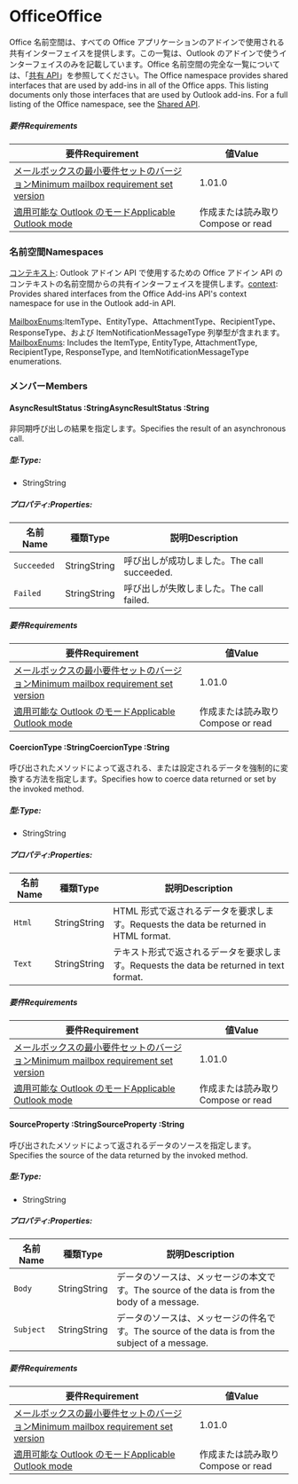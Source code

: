  

# <a name="office"></a><span data-ttu-id="01db7-101">Office</span><span class="sxs-lookup"><span data-stu-id="01db7-101">Office</span></span>

<span data-ttu-id="01db7-p101">Office 名前空間は、すべての Office アプリケーションのアドインで使用される共有インターフェイスを提供します。この一覧は、Outlook のアドインで使うインターフェイスのみを記載しています。Office 名前空間の完全な一覧については、「[共有 API](/javascript/api/office)」を参照してください。</span><span class="sxs-lookup"><span data-stu-id="01db7-p101">The Office namespace provides shared interfaces that are used by add-ins in all of the Office apps. This listing documents only those interfaces that are used by Outlook add-ins. For a full listing of the Office namespace, see the [Shared API](/javascript/api/office).</span></span>

##### <a name="requirements"></a><span data-ttu-id="01db7-104">要件</span><span class="sxs-lookup"><span data-stu-id="01db7-104">Requirements</span></span>

|<span data-ttu-id="01db7-105">要件</span><span class="sxs-lookup"><span data-stu-id="01db7-105">Requirement</span></span>| <span data-ttu-id="01db7-106">値</span><span class="sxs-lookup"><span data-stu-id="01db7-106">Value</span></span>|
|---|---|
|[<span data-ttu-id="01db7-107">メールボックスの最小要件セットのバージョン</span><span class="sxs-lookup"><span data-stu-id="01db7-107">Minimum mailbox requirement set version</span></span>](/javascript/office/requirement-sets/outlook-api-requirement-sets)| <span data-ttu-id="01db7-108">1.0</span><span class="sxs-lookup"><span data-stu-id="01db7-108">1.0</span></span>|
|[<span data-ttu-id="01db7-109">適用可能な Outlook のモード</span><span class="sxs-lookup"><span data-stu-id="01db7-109">Applicable Outlook mode</span></span>](https://docs.microsoft.com/outlook/add-ins/#extension-points)| <span data-ttu-id="01db7-110">作成または読み取り</span><span class="sxs-lookup"><span data-stu-id="01db7-110">Compose or read</span></span>|

### <a name="namespaces"></a><span data-ttu-id="01db7-111">名前空間</span><span class="sxs-lookup"><span data-stu-id="01db7-111">Namespaces</span></span>

<span data-ttu-id="01db7-112">[コンテキスト](Office.context.md): Outlook アドイン API で使用するための Office アドイン API のコンテキストの名前空間からの共有インターフェイスを提供します。</span><span class="sxs-lookup"><span data-stu-id="01db7-112">[context](Office.context.md): Provides shared interfaces from the Office Add-ins API's context namespace for use in the Outlook add-in API.</span></span>

<span data-ttu-id="01db7-113">[MailboxEnums](/javascript/api/outlook/office.mailboxenums.attachmenttype):ItemType、EntityType、AttachmentType、RecipientType、ResponseType、および ItemNotificationMessageType 列挙型が含まれます。</span><span class="sxs-lookup"><span data-stu-id="01db7-113">[MailboxEnums](/javascript/api/outlook/office.mailboxenums.attachmenttype): Includes the ItemType, EntityType, AttachmentType, RecipientType, ResponseType, and ItemNotificationMessageType enumerations.</span></span>

### <a name="members"></a><span data-ttu-id="01db7-114">メンバー</span><span class="sxs-lookup"><span data-stu-id="01db7-114">Members</span></span>

####  <a name="asyncresultstatus-string"></a><span data-ttu-id="01db7-115">AsyncResultStatus :String</span><span class="sxs-lookup"><span data-stu-id="01db7-115">AsyncResultStatus :String</span></span>

<span data-ttu-id="01db7-116">非同期呼び出しの結果を指定します。</span><span class="sxs-lookup"><span data-stu-id="01db7-116">Specifies the result of an asynchronous call.</span></span>

##### <a name="type"></a><span data-ttu-id="01db7-117">型:</span><span class="sxs-lookup"><span data-stu-id="01db7-117">Type:</span></span>

*   <span data-ttu-id="01db7-118">String</span><span class="sxs-lookup"><span data-stu-id="01db7-118">String</span></span>

##### <a name="properties"></a><span data-ttu-id="01db7-119">プロパティ:</span><span class="sxs-lookup"><span data-stu-id="01db7-119">Properties:</span></span>

|<span data-ttu-id="01db7-120">名前</span><span class="sxs-lookup"><span data-stu-id="01db7-120">Name</span></span>| <span data-ttu-id="01db7-121">種類</span><span class="sxs-lookup"><span data-stu-id="01db7-121">Type</span></span>| <span data-ttu-id="01db7-122">説明</span><span class="sxs-lookup"><span data-stu-id="01db7-122">Description</span></span>|
|---|---|---|
|`Succeeded`| <span data-ttu-id="01db7-123">String</span><span class="sxs-lookup"><span data-stu-id="01db7-123">String</span></span>|<span data-ttu-id="01db7-124">呼び出しが成功しました。</span><span class="sxs-lookup"><span data-stu-id="01db7-124">The call succeeded.</span></span>|
|`Failed`| <span data-ttu-id="01db7-125">String</span><span class="sxs-lookup"><span data-stu-id="01db7-125">String</span></span>|<span data-ttu-id="01db7-126">呼び出しが失敗しました。</span><span class="sxs-lookup"><span data-stu-id="01db7-126">The call failed.</span></span>|

##### <a name="requirements"></a><span data-ttu-id="01db7-127">要件</span><span class="sxs-lookup"><span data-stu-id="01db7-127">Requirements</span></span>

|<span data-ttu-id="01db7-128">要件</span><span class="sxs-lookup"><span data-stu-id="01db7-128">Requirement</span></span>| <span data-ttu-id="01db7-129">値</span><span class="sxs-lookup"><span data-stu-id="01db7-129">Value</span></span>|
|---|---|
|[<span data-ttu-id="01db7-130">メールボックスの最小要件セットのバージョン</span><span class="sxs-lookup"><span data-stu-id="01db7-130">Minimum mailbox requirement set version</span></span>](/javascript/office/requirement-sets/outlook-api-requirement-sets)| <span data-ttu-id="01db7-131">1.0</span><span class="sxs-lookup"><span data-stu-id="01db7-131">1.0</span></span>|
|[<span data-ttu-id="01db7-132">適用可能な Outlook のモード</span><span class="sxs-lookup"><span data-stu-id="01db7-132">Applicable Outlook mode</span></span>](https://docs.microsoft.com/outlook/add-ins/#extension-points)| <span data-ttu-id="01db7-133">作成または読み取り</span><span class="sxs-lookup"><span data-stu-id="01db7-133">Compose or read</span></span>|
####  <a name="coerciontype-string"></a><span data-ttu-id="01db7-134">CoercionType :String</span><span class="sxs-lookup"><span data-stu-id="01db7-134">CoercionType :String</span></span>

<span data-ttu-id="01db7-135">呼び出されたメソッドによって返される、または設定されるデータを強制的に変換する方法を指定します。</span><span class="sxs-lookup"><span data-stu-id="01db7-135">Specifies how to coerce data returned or set by the invoked method.</span></span>

##### <a name="type"></a><span data-ttu-id="01db7-136">型:</span><span class="sxs-lookup"><span data-stu-id="01db7-136">Type:</span></span>

*   <span data-ttu-id="01db7-137">String</span><span class="sxs-lookup"><span data-stu-id="01db7-137">String</span></span>

##### <a name="properties"></a><span data-ttu-id="01db7-138">プロパティ:</span><span class="sxs-lookup"><span data-stu-id="01db7-138">Properties:</span></span>

|<span data-ttu-id="01db7-139">名前</span><span class="sxs-lookup"><span data-stu-id="01db7-139">Name</span></span>| <span data-ttu-id="01db7-140">種類</span><span class="sxs-lookup"><span data-stu-id="01db7-140">Type</span></span>| <span data-ttu-id="01db7-141">説明</span><span class="sxs-lookup"><span data-stu-id="01db7-141">Description</span></span>|
|---|---|---|
|`Html`| <span data-ttu-id="01db7-142">String</span><span class="sxs-lookup"><span data-stu-id="01db7-142">String</span></span>|<span data-ttu-id="01db7-143">HTML 形式で返されるデータを要求します。</span><span class="sxs-lookup"><span data-stu-id="01db7-143">Requests the data be returned in HTML format.</span></span>|
|`Text`| <span data-ttu-id="01db7-144">String</span><span class="sxs-lookup"><span data-stu-id="01db7-144">String</span></span>|<span data-ttu-id="01db7-145">テキスト形式で返されるデータを要求します。</span><span class="sxs-lookup"><span data-stu-id="01db7-145">Requests the data be returned in text format.</span></span>|

##### <a name="requirements"></a><span data-ttu-id="01db7-146">要件</span><span class="sxs-lookup"><span data-stu-id="01db7-146">Requirements</span></span>

|<span data-ttu-id="01db7-147">要件</span><span class="sxs-lookup"><span data-stu-id="01db7-147">Requirement</span></span>| <span data-ttu-id="01db7-148">値</span><span class="sxs-lookup"><span data-stu-id="01db7-148">Value</span></span>|
|---|---|
|[<span data-ttu-id="01db7-149">メールボックスの最小要件セットのバージョン</span><span class="sxs-lookup"><span data-stu-id="01db7-149">Minimum mailbox requirement set version</span></span>](/javascript/office/requirement-sets/outlook-api-requirement-sets)| <span data-ttu-id="01db7-150">1.0</span><span class="sxs-lookup"><span data-stu-id="01db7-150">1.0</span></span>|
|[<span data-ttu-id="01db7-151">適用可能な Outlook のモード</span><span class="sxs-lookup"><span data-stu-id="01db7-151">Applicable Outlook mode</span></span>](https://docs.microsoft.com/outlook/add-ins/#extension-points)| <span data-ttu-id="01db7-152">作成または読み取り</span><span class="sxs-lookup"><span data-stu-id="01db7-152">Compose or read</span></span>|
####  <a name="sourceproperty-string"></a><span data-ttu-id="01db7-153">SourceProperty :String</span><span class="sxs-lookup"><span data-stu-id="01db7-153">SourceProperty :String</span></span>

<span data-ttu-id="01db7-154">呼び出されたメソッドによって返されるデータのソースを指定します。</span><span class="sxs-lookup"><span data-stu-id="01db7-154">Specifies the source of the data returned by the invoked method.</span></span>

##### <a name="type"></a><span data-ttu-id="01db7-155">型:</span><span class="sxs-lookup"><span data-stu-id="01db7-155">Type:</span></span>

*   <span data-ttu-id="01db7-156">String</span><span class="sxs-lookup"><span data-stu-id="01db7-156">String</span></span>

##### <a name="properties"></a><span data-ttu-id="01db7-157">プロパティ:</span><span class="sxs-lookup"><span data-stu-id="01db7-157">Properties:</span></span>

|<span data-ttu-id="01db7-158">名前</span><span class="sxs-lookup"><span data-stu-id="01db7-158">Name</span></span>| <span data-ttu-id="01db7-159">種類</span><span class="sxs-lookup"><span data-stu-id="01db7-159">Type</span></span>| <span data-ttu-id="01db7-160">説明</span><span class="sxs-lookup"><span data-stu-id="01db7-160">Description</span></span>|
|---|---|---|
|`Body`| <span data-ttu-id="01db7-161">String</span><span class="sxs-lookup"><span data-stu-id="01db7-161">String</span></span>|<span data-ttu-id="01db7-162">データのソースは、メッセージの本文です。</span><span class="sxs-lookup"><span data-stu-id="01db7-162">The source of the data is from the body of a message.</span></span>|
|`Subject`| <span data-ttu-id="01db7-163">String</span><span class="sxs-lookup"><span data-stu-id="01db7-163">String</span></span>|<span data-ttu-id="01db7-164">データのソースは、メッセージの件名です。</span><span class="sxs-lookup"><span data-stu-id="01db7-164">The source of the data is from the subject of a message.</span></span>|

##### <a name="requirements"></a><span data-ttu-id="01db7-165">要件</span><span class="sxs-lookup"><span data-stu-id="01db7-165">Requirements</span></span>

|<span data-ttu-id="01db7-166">要件</span><span class="sxs-lookup"><span data-stu-id="01db7-166">Requirement</span></span>| <span data-ttu-id="01db7-167">値</span><span class="sxs-lookup"><span data-stu-id="01db7-167">Value</span></span>|
|---|---|
|[<span data-ttu-id="01db7-168">メールボックスの最小要件セットのバージョン</span><span class="sxs-lookup"><span data-stu-id="01db7-168">Minimum mailbox requirement set version</span></span>](/javascript/office/requirement-sets/outlook-api-requirement-sets)| <span data-ttu-id="01db7-169">1.0</span><span class="sxs-lookup"><span data-stu-id="01db7-169">1.0</span></span>|
|[<span data-ttu-id="01db7-170">適用可能な Outlook のモード</span><span class="sxs-lookup"><span data-stu-id="01db7-170">Applicable Outlook mode</span></span>](https://docs.microsoft.com/outlook/add-ins/#extension-points)| <span data-ttu-id="01db7-171">作成または読み取り</span><span class="sxs-lookup"><span data-stu-id="01db7-171">Compose or read</span></span>|